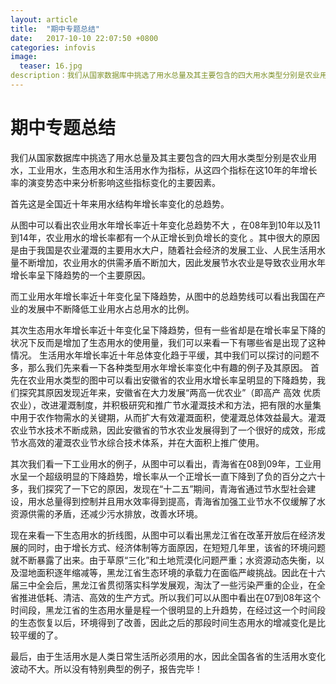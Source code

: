 ```yaml
---
layout: article
title:  "期中专题总结"
date:   2017-10-10 22:07:50 +0800
categories: infovis 
image:
  teaser: 16.jpg
description：我们从国家数据库中挑选了用水总量及其主要包含的四大用水类型分别是农业用水，工业用水，生态用水和生活用水作为指标，从这四个指标在这10年的年增长率的演变势态中来分析影响这些指标变化的主要因素。
---
```



# 期中专题总结
我们从国家数据库中挑选了用水总量及其主要包含的四大用水类型分别是农业用水，工业用水，生态用水和生活用水作为指标，从这四个指标在这10年的年增长率的演变势态中来分析影响这些指标变化的主要因素。

首先这是全国近十年来用水结构年增长率变化的总趋势。

从图中可以看出农业用水年增长率近十年变化总趋势不大 ，在08年到10年以及11到14年，农业用水的增长率都有一个从正增长到负增长的变化 。其中很大的原因是由于我国是农业灌溉的主要用水大户，随着社会经济的发展工业、人民生活用水量不断增加，农业用水的供需矛盾不断加大，因此发展节水农业是导致农业用水年增长率呈下降趋势的一个主要原因。

而工业用水年增长率近十年变化呈下降趋势，从图中的总趋势线可以看出我国在产业的发展中不断降低工业用水占总用水的比例。

其次生态用水年增长率近十年变化呈下降趋势，但有一些省却是在增长率呈下降的状况下反而是增加了生态用水的使用量，我们可以来看一下有哪些省是出现了这种情况。
生活用水年增长率近十年总体变化趋于平缓，其中我们可以探讨的问题不多，那么我们先来看一下各种类型用水年增长率变化中有趣的例子及其原因。
首先在农业用水类型的图中可以看出安徽省的农业用水增长率呈明显的下降趋势，我们探究其原因发现近年来，安徽省在大力发展“两高一优农业”（即高产 高效 优质 农业），改进灌溉制度，并积极研究和推广节水灌溉技术和方法，把有限的水量集中用于农作物需水的关键期，从而扩大有效灌溉面积，使灌溉总体效益最大。灌溉农业节水技术不断成熟，因此安徽省的节水农业发展得到了一个很好的成效，形成节水高效的灌溉农业节水综合技术体系，并在大面积上推广使用。

其次我们看一下工业用水的例子，从图中可以看出，青海省在08到09年，工业用水呈一个超级明显的下降趋势，增长率从一个正增长一直下降到了负的百分之六十多，我们探究了一下它的原因，发现在“十二五”期间，青海省通过节水型社会建设，用水总量得到控制并且用水效率得到提高，青海省加强工业节水不仅缓解了水资源供需的矛盾，还减少污水排放，改善水环境。

现在来看一下生态用水的折线图，从图中可以看出黑龙江省在改革开放后在经济发展的同时，由于增长方式、经济体制等方面原因，在短短几年里，该省的环境问题就不断暴露了出来。由于草原“三化”和土地荒漠化问题严重；水资源动态失衡，以及湿地面积逐年缩减等，黑龙江省生态环境的承载力在面临严峻挑战。因此在十六届三中全会后，黑龙江省贯彻落实科学发展观，淘汰了一些污染严重的企业，在全省推进低耗、清洁、高效的生产方式。所以我们可以从图中看出在07到08年这个时间段，黑龙江省的生态用水量是程一个很明显的上升趋势，在经过这一个时间段的生态恢复以后，环境得到了改善，因此之后的那段时间生态用水的增减变化是比较平缓的了。

最后，由于生活用水是人类日常生活所必须用的水，因此全国各省的生活用水变化波动不大。所以没有特别典型的例子，报告完毕！